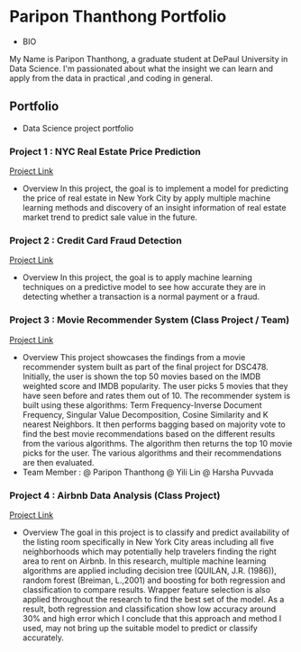 # Paripon Thanthong Portfolio
  - BIO
  
  My Name is Paripon Thanthong, a graduate student at DePaul University in Data Science. I'm passionated about what the insight we can learn and apply from the data in practical ,and coding in general.
    
## Portfolio
  - Data Science project portfolio

### Project 1 : NYC Real Estate Price Prediction
  [Project Link](https://github.com/paripon123/NYC-Real-Estate-price-prediction)
  - Overview
    In this project, the goal is to implement a model for predicting the price of real estate in New York City by apply multiple machine learning methods and discovery of an insight information of real estate market trend to predict sale value in the future.

### Project 2 : Credit Card Fraud Detection
  [Project Link](https://github.com/paripon123/Frauds-Detection-Project)
  - Overview
    In this project, the goal is to apply machine learning techniques on a predictive model to see how accurate they are in detecting whether a transaction is a normal payment or a fraud.
    
### Project 3 : Movie Recommender System (Class Project / Team)
  [Project Link](https://github.com/paripon123/DSC-478/blob/master/FinalProject_MLmodels%20(1).ipynb)
  - Overview
    This project showcases the findings from a movie recommender system built as part of the final project for DSC478. Initially, the user is shown the top 50 movies based on the IMDB weighted score and IMDB popularity. The user picks 5 movies that they have seen before and rates them out of 10. The recommender system is built using these algorithms: Term Frequency-Inverse Document Frequency, Singular Value Decomposition, Cosine Similarity and K nearest Neighbors. It then performs bagging based on majority vote to find the best movie recommendations based on the different results from the various algorithms. The algorithm then returns the top 10 movie picks for the user. The various algorithms and their recommendations are then evaluated.
  - Team Member : @ Paripon Thanthong @ Yili Lin @ Harsha Puvvada  
  
### Project 4 : Airbnb Data Analysis (Class Project)
   [Project Link](https://github.com/paripon123/DSC-540/blob/master/Final%20Project%20540.ipynb)
  - Overview
    The goal in this project is to classify and predict availability of the listing room specifically in New York City areas including all five neighborhoods which may potentially help travelers finding the right area to rent on Airbnb. In this research, multiple machine learning algorithms are applied including decision tree (QUILAN, J.R. (1986)), random forest (Breiman, L.,2001) and boosting for both regression and classification to compare results. Wrapper feature selection is also applied throughout the research to find the best set of the model. As a result, both regression and classification show low accuracy around 30% and high error which I conclude that this approach and method I used, may not bring up the suitable model to predict or classify accurately.
